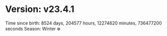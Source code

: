 # Version: v23.4.1
Time since birth: 8524 days, 204577 hours, 12274620 minutes, 736477200 seconds
Season: Winter ❄️

